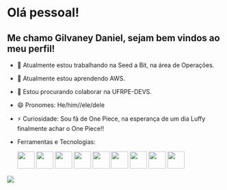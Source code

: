 # Olá pessoal!
## Me chamo Gilvaney Daniel, sejam bem vindos ao meu perfil!

- 🔭 Atualmente estou trabalhando na Seed a Bit, na área de Operações.
- 🌱 Atualmente estou aprendendo AWS.
- 👯 Estou procurando colaborar na UFRPE-DEVS.
- 😄 Pronomes: He/him//ele/dele
- ⚡ Curiosidade: Sou fã de One Piece, na esperança de um dia Luffy finalmente achar o One Piece!!

- Ferramentas e Tecnologias:

  <img src="https://cdn.jsdelivr.net/gh/devicons/devicon/icons/c/c-original.svg" width="40" height="40"/>
  <img src="https://cdn.jsdelivr.net/gh/devicons/devicon/icons/figma/figma-plain.svg" width="40" height="40"/>
  <img src="https://cdn.jsdelivr.net/gh/devicons/devicon/icons/flask/flask-original-wordmark.svg" width="40" height="40"/>
  <img src="https://cdn.jsdelivr.net/gh/devicons/devicon/icons/git/git-original.svg" width="40" height="40"/>
  <img src="https://cdn.jsdelivr.net/gh/devicons/devicon/icons/github/github-original.svg" width="40" height="40"/>
  <img src="https://cdn.jsdelivr.net/gh/devicons/devicon/icons/java/java-original.svg" width="40" height="40"/>
  <img src="https://cdn.jsdelivr.net/gh/devicons/devicon/icons/vscode/vscode-original.svg" width="40" height="40"/>
  <img src="https://cdn.jsdelivr.net/gh/devicons/devicon/icons/canva/canva-original.svg" width="40" height="40"/>
  <img src="https://cdn.jsdelivr.net/gh/devicons/devicon/icons/python/python-original.svg" width="40" height="40"/>

  <div>
 <a href="https://www.linkedin.com/in/gilvaney_leandro" target="_blank"><img loading="lazy" src="https://img.shields.io/badge/- 
 LinkedIn-%230077B5?style=for-the-badge&logo=linkedin&logoColor=white" target="_blank"></a>   
    
  </div>
          
          
          
          
          
          
          
          


